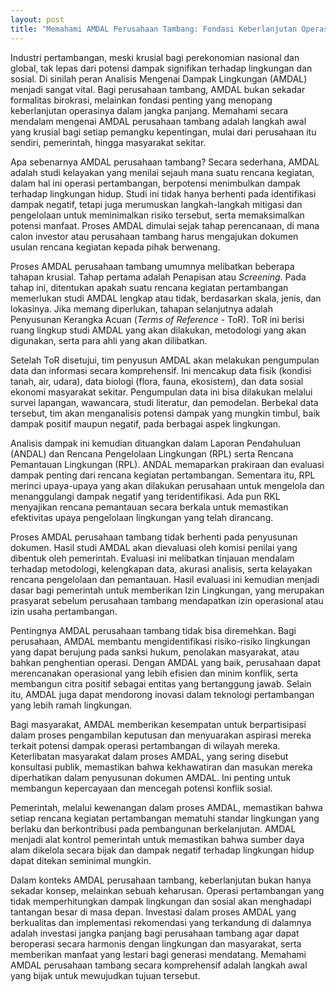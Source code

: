 ```yaml
---
layout: post
title: "Memahami AMDAL Perusahaan Tambang: Fondasi Keberlanjutan Operasi"
---
```


Industri pertambangan, meski krusial bagi perekonomian nasional dan global, tak lepas dari potensi dampak signifikan terhadap lingkungan dan sosial. Di sinilah peran Analisis Mengenai Dampak Lingkungan (AMDAL) menjadi sangat vital. Bagi perusahaan tambang, AMDAL bukan sekadar formalitas birokrasi, melainkan fondasi penting yang menopang keberlanjutan operasinya dalam jangka panjang. Memahami secara mendalam mengenai AMDAL perusahaan tambang adalah langkah awal yang krusial bagi setiap pemangku kepentingan, mulai dari perusahaan itu sendiri, pemerintah, hingga masyarakat sekitar.

Apa sebenarnya AMDAL perusahaan tambang? Secara sederhana, AMDAL adalah studi kelayakan yang menilai sejauh mana suatu rencana kegiatan, dalam hal ini operasi pertambangan, berpotensi menimbulkan dampak terhadap lingkungan hidup. Studi ini tidak hanya berhenti pada identifikasi dampak negatif, tetapi juga merumuskan langkah-langkah mitigasi dan pengelolaan untuk meminimalkan risiko tersebut, serta memaksimalkan potensi manfaat. Proses AMDAL dimulai sejak tahap perencanaan, di mana calon investor atau perusahaan tambang harus mengajukan dokumen usulan rencana kegiatan kepada pihak berwenang.

Proses AMDAL perusahaan tambang umumnya melibatkan beberapa tahapan krusial. Tahap pertama adalah Penapisan atau _Screening_. Pada tahap ini, ditentukan apakah suatu rencana kegiatan pertambangan memerlukan studi AMDAL lengkap atau tidak, berdasarkan skala, jenis, dan lokasinya. Jika memang diperlukan, tahapan selanjutnya adalah Penyusunan Kerangka Acuan (_Terms of Reference_ - ToR). ToR ini berisi ruang lingkup studi AMDAL yang akan dilakukan, metodologi yang akan digunakan, serta para ahli yang akan dilibatkan.

Setelah ToR disetujui, tim penyusun AMDAL akan melakukan pengumpulan data dan informasi secara komprehensif. Ini mencakup data fisik (kondisi tanah, air, udara), data biologi (flora, fauna, ekosistem), dan data sosial ekonomi masyarakat sekitar. Pengumpulan data ini bisa dilakukan melalui survei lapangan, wawancara, studi literatur, dan pemodelan. Berbekal data tersebut, tim akan menganalisis potensi dampak yang mungkin timbul, baik dampak positif maupun negatif, pada berbagai aspek lingkungan.

Analisis dampak ini kemudian dituangkan dalam Laporan Pendahuluan (ANDAL) dan Rencana Pengelolaan Lingkungan (RPL) serta Rencana Pemantauan Lingkungan (RPL). ANDAL memaparkan prakiraan dan evaluasi dampak penting dari rencana kegiatan pertambangan. Sementara itu, RPL merinci upaya-upaya yang akan dilakukan perusahaan untuk mengelola dan menanggulangi dampak negatif yang teridentifikasi. Ada pun RKL menyajikan rencana pemantauan secara berkala untuk memastikan efektivitas upaya pengelolaan lingkungan yang telah dirancang.

Proses AMDAL perusahaan tambang tidak berhenti pada penyusunan dokumen. Hasil studi AMDAL akan dievaluasi oleh komisi penilai yang dibentuk oleh pemerintah. Evaluasi ini melibatkan tinjauan mendalam terhadap metodologi, kelengkapan data, akurasi analisis, serta kelayakan rencana pengelolaan dan pemantauan. Hasil evaluasi ini kemudian menjadi dasar bagi pemerintah untuk memberikan Izin Lingkungan, yang merupakan prasyarat sebelum perusahaan tambang mendapatkan izin operasional atau izin usaha pertambangan.

Pentingnya AMDAL perusahaan tambang tidak bisa diremehkan. Bagi perusahaan, AMDAL membantu mengidentifikasi risiko-risiko lingkungan yang dapat berujung pada sanksi hukum, penolakan masyarakat, atau bahkan penghentian operasi. Dengan AMDAL yang baik, perusahaan dapat merencanakan operasional yang lebih efisien dan minim konflik, serta membangun citra positif sebagai entitas yang bertanggung jawab. Selain itu, AMDAL juga dapat mendorong inovasi dalam teknologi pertambangan yang lebih ramah lingkungan.

Bagi masyarakat, AMDAL memberikan kesempatan untuk berpartisipasi dalam proses pengambilan keputusan dan menyuarakan aspirasi mereka terkait potensi dampak operasi pertambangan di wilayah mereka. Keterlibatan masyarakat dalam proses AMDAL, yang sering disebut konsultasi publik, memastikan bahwa kekhawatiran dan masukan mereka diperhatikan dalam penyusunan dokumen AMDAL. Ini penting untuk membangun kepercayaan dan mencegah potensi konflik sosial.

Pemerintah, melalui kewenangan dalam proses AMDAL, memastikan bahwa setiap rencana kegiatan pertambangan mematuhi standar lingkungan yang berlaku dan berkontribusi pada pembangunan berkelanjutan. AMDAL menjadi alat kontrol pemerintah untuk memastikan bahwa sumber daya alam dikelola secara bijak dan dampak negatif terhadap lingkungan hidup dapat ditekan seminimal mungkin.

Dalam konteks AMDAL perusahaan tambang, keberlanjutan bukan hanya sekadar konsep, melainkan sebuah keharusan. Operasi pertambangan yang tidak memperhitungkan dampak lingkungan dan sosial akan menghadapi tantangan besar di masa depan. Investasi dalam proses AMDAL yang berkualitas dan implementasi rekomendasi yang terkandung di dalamnya adalah investasi jangka panjang bagi perusahaan tambang agar dapat beroperasi secara harmonis dengan lingkungan dan masyarakat, serta memberikan manfaat yang lestari bagi generasi mendatang. Memahami AMDAL perusahaan tambang secara komprehensif adalah langkah awal yang bijak untuk mewujudkan tujuan tersebut.
